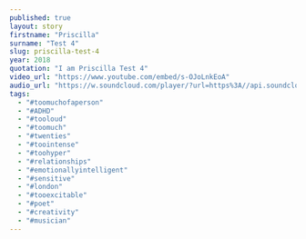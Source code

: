 ```yaml
---
published: true
layout: story
firstname: "Priscilla"
surname: "Test 4"
slug: priscilla-test-4
year: 2018
quotation: "I am Priscilla Test 4"
video_url: "https://www.youtube.com/embed/s-OJoLnkEoA"
audio_url: "https://w.soundcloud.com/player/?url=https%3A//api.soundcloud.com/tracks/484902516%3Fsecret_token%3Ds-dVKjW&color=%23fe0000&inverse=false&auto_play=false&show_user=false"
tags:
  - "#toomuchofaperson"
  - "#ADHD"
  - "#tooloud"
  - "#toomuch"
  - "#twenties"
  - "#toointense"
  - "#toohyper"
  - "#relationships"
  - "#emotionallyintelligent"
  - "#sensitive"
  - "#london" 
  - "#tooexcitable"
  - "#poet"
  - "#creativity" 
  - "#musician"
---
```

